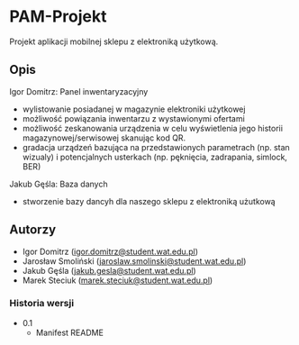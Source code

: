 # PAM-Projekt
Projekt aplikacji mobilnej sklepu z elektroniką użytkową.
## Opis



Igor Domitrz: Panel inwentaryzacyjny 

* wylistowanie posiadanej w magazynie elektroniki użytkowej
* możliwość powiązania inwentarzu z wystawionymi ofertami
* możliwość zeskanowania urządzenia w celu wyświetlenia jego historii magazynowej/serwisowej skanując kod QR.
* gradacja urządzeń bazująca na przedstawionych parametrach (np. stan wizualy) i potencjalnych usterkach (np. pęknięcia, zadrapania, simlock, BER)

Jakub Gęśla: Baza danych

* stworzenie bazy dancyh dla naszego sklepu z elektroniką użutkową




## Autorzy
* Igor Domitrz (igor.domitrz@student.wat.edu.pl)
* Jarosław Smoliński (jaroslaw.smolinski@student.wat.edu.pl)
* Jakub Gęśla (jakub.gesla@student.wat.edu.pl)
* Marek Steciuk (marek.steciuk@student.wat.edu.pl)
### Historia wersji
* 0.1
    * Manifest README
